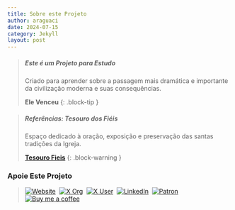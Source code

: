```yaml
---
title: Sobre este Projeto
author: araguaci
date: 2024-07-15
category: Jekyll
layout: post
---
```



> ##### Este é um Projeto para Estudo
> 
> Criado para aprender sobre a passagem mais dramática e importante da civilização moderna e suas consequências.
>
> **Ele Venceu**
{: .block-tip }


> ##### Referências: Tesouro dos Fiéis
> 
> Espaço dedicado à oração, exposição e preservação das santas tradições da Igreja.
>
> **[Tesouro Fieis](https://tesourofieis.com/devocionario/viasacra/)**
{: .block-warning }

### Apoie Este Projeto

> [![Website](https://img.shields.io/endpoint?color=RGBA%2839%2C%20119%2C%20119%2C%201%29&label=artesdosul&url=https%3A%2F%2Fwww.artesdosul.com%2Fapi.php%3Fcallback%3Dweb)](https://www.artesdosul.com)
> &nbsp;[![X Org](https://img.shields.io/badge/X_Org-%40artesdosul-1d9bf0.svg)](https://x.com/artesdosul)
> &nbsp;[![X User](https://img.shields.io/badge/X_User-%40araguaci-1d9bf0.svg)](https://x.com/araguaci)
> &nbsp;[![LinkedIn](https://img.shields.io/badge/LinkedIn-Araguaci-0077b5.svg)](https://www.linkedin.com/in/araguaci)
> &nbsp;[![Patron](https://badgen.net/badge/icon/patreon?icon=patreon&color=orange)](https://patreon.com/artesdosul) 
> &nbsp;[![Buy me a coffee](https://badgen.net/badge/icon/buymeacoffee?icon=buymeacoffee&color=yellow)](https://buymeacoffee.com/araguaci)  

